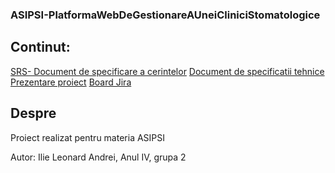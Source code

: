 ### ASIPSI-PlatformaWebDeGestionareAUneiCliniciStomatologice

## Continut:
[SRS- Document de specificare a cerintelor](https://github.com/Leoooii/ASIPSI-PlatformaWebDeGestionareAUneiCliniciStomatologice/blob/main/Lab2_template_srsdocument-ro.docx)
[Document de specificatii tehnice](https://github.com/Leoooii/ASIPSI-PlatformaWebDeGestionareAUneiCliniciStomatologice/blob/main/Lab4_Documentul%20de%20specificatii%20de%20proiectare.docx)
[Prezentare proiect](https://github.com/Leoooii/ASIPSI-PlatformaWebDeGestionareAUneiCliniciStomatologice/blob/main/ASIPSI_Platforma_web_pentru_gestionarea_unei_clinici_stomatologice.pptx)
[Board Jira](https://leonardandrei.atlassian.net/jira/software/c/projects/CM/boards/4/backlog)

## Despre
Proiect realizat pentru materia ASIPSI

Autor: Ilie Leonard Andrei, Anul IV, grupa 2
